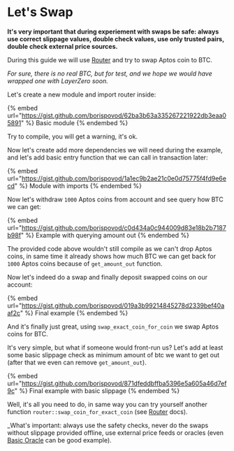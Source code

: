 # Let's Swap

**It's very important that during experiement with swaps be safe: always use correct slippage values, double check values, use only trusted pairs, double check external price sources.**&#x20;

During this guide we will use [Router](../../smart-contracts/#router) and try to swap Aptos coin to BTC.

_For sure, there is no real BTC, but for test, and we hope we would have wrapped one with LayerZero soon._

Let's create a new module and import router inside:

{% embed url="https://gist.github.com/borispovod/62ba3b63a335267221922db3eaa05891" %}
Basic module
{% endembed %}

Try to compile, you will get a warning, it's ok.&#x20;

Now let's create add more dependencies we will need during the example, and let's add basic entry function that we can call in transaction later:

{% embed url="https://gist.github.com/borispovod/1a1ec9b2ae21c0e0d75775f4fd9e6ecd" %}
Module with imports
{% endembed %}

Now let's withdraw `1000` Aptos coins from account and see query how BTC we can get:

{% embed url="https://gist.github.com/borispovod/c0d434a0c944009d83e18b2b7187b98f" %}
Example with querying amount out
{% endembed %}

The provided code above wouldn't still compile as we can't drop Aptos coins, in same time it already shows how much BTC we can get back for `1000` Aptos coins because of `get_amount_out` function.&#x20;

Now let's indeed do a swap and finally deposit swapped coins on our account:

{% embed url="https://gist.github.com/borispovod/019a3b99214845278d2339bef40aaf2c" %}
Final example
{% endembed %}

And it's finally just great, using  `swap_exact_coin_for_coin` we swap Aptos coins for BTC.

It's very simple, but what if someone would front-run us? Let's add at least some basic slippage check as minimum amount of btc we want to get out (after that we even can remove `get_amount_out`).

{% embed url="https://gist.github.com/borispovod/871dfeddbffba5396e5a605a46d7ef9c" %}
Final example with basic slippage
{% endembed %}

Well, it's all you need to do, in same way you can try yourself another function `router::swap_coin_for_exact_coin` (see [Router](../../smart-contracts/#router) docs).

\_What's important: always use the safety checks, never do the swaps without slippage provided offline, use external price feeds or oracles (even [Basic Oracle](basic-oracle.md) can be good example).
